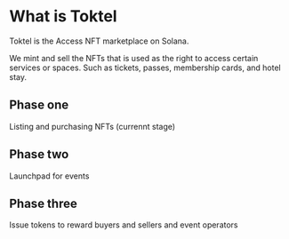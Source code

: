 # What is Toktel

Toktel is the Access NFT marketplace on Solana.

We mint and sell the NFTs that is used as the right to access certain services or spaces.
Such as tickets, passes, membership cards, and hotel stay.



## Phase one

Listing and purchasing NFTs (currennt stage)

## Phase two

Launchpad for events

## Phase three
Issue tokens to reward buyers and sellers and event operators
